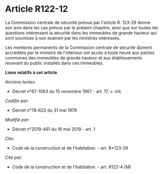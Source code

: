 # Article R122-12

La Commission centrale de sécurité prévue par l'article R. 123-29 donne son avis dans les cas prévus par le présent chapitre,
ainsi que sur toutes les questions intéressant la sécurité dans les immeubles de grande hauteur qui sont soumises à son
examen par les ministres intéressés. 

Les membres permanents de la Commission centrale de sécurité dûment accrédités par le ministre de l'intérieur ont accès à
toute heure aux parties communes des immeubles de grande hauteur et aux établissements recevant du public installés dans ces
immeubles.

**Liens relatifs à cet article**

_Anciens textes_:

  - Décret n°67-1063 du 15 novembre 1967 - art. 17, v. init.

_Codifié par_:

  - Décret n°78-622 du 31 mai 1978

_Modifié par_:

  - Décret n°2019-461 du 16 mai 2019 - art. 1

_Cite_:

  - Code de la construction et de l'habitation. - art. R*123-29

_Cité par_:

  - Code de la construction et de l'habitation. - art. R122-4 (M)
